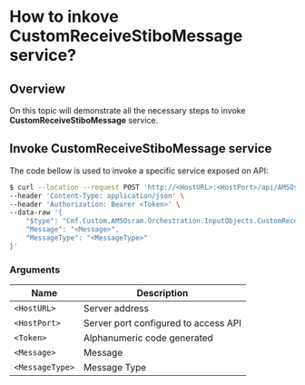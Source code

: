 # How to inkove CustomReceiveStiboMessage service?

## Overview

On this topic will demonstrate all the necessary steps to invoke **CustomReceiveStiboMessage** service.

## Invoke CustomReceiveStiboMessage service

The code bellow is used to invoke a specific service exposed on API:

```bash
$ curl --location --request POST 'http://<HostURL>:<HostPort>/api/AMSOsram/CustomReceiveStiboMessage' \
--header 'Content-Type: application/json' \
--header 'Authorization: Bearer <Token>' \
--data-raw '{
    "$type": "Cmf.Custom.AMSOsram.Orchestration.InputObjects.CustomReceiveStiboMessageInput, Cmf.Custom.AMSOsram.Orchestration",
    "Message": "<Message>",
    "MessageType": "<MessageType>"
}'
```

### Arguments

|  Name                           | Description                          |
| ------------------------------- | ------------------------------------ |
| `<HostURL>`                     | Server address                       |
| `<HostPort>`                    | Server port configured to access API |
| `<Token>`                       | Alphanumeric code generated          |
| `<Message>`                     | Message                              |
| `<MessageType>`                 | Message Type                         |
